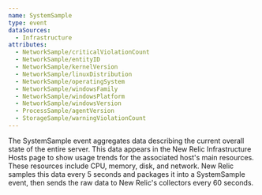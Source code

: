 ```yaml
---
name: SystemSample
type: event
dataSources:
  - Infrastructure
attributes:
  - NetworkSample/criticalViolationCount
  - NetworkSample/entityID
  - NetworkSample/kernelVersion
  - NetworkSample/linuxDistribution
  - NetworkSample/operatingSystem
  - NetworkSample/windowsFamily
  - NetworkSample/windowsPlatform
  - NetworkSample/windowsVersion
  - ProcessSample/agentVersion
  - StorageSample/warningViolationCount
---
```


The SystemSample event aggregates data describing the current overall state of the entire server. This data appears in the New Relic Infrastructure Hosts page to show usage trends for the associated host's main resources. These resources include CPU, memory, disk, and network. New Relic samples this data every 5 seconds and packages it into a SystemSample event, then sends the raw data to New Relic's collectors every 60 seconds.